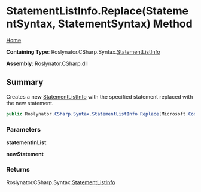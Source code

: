 # StatementListInfo\.Replace\(StatementSyntax, StatementSyntax\) Method

[Home](../../../../../README.md)

**Containing Type**: Roslynator\.CSharp\.Syntax\.[StatementListInfo](../README.md)

**Assembly**: Roslynator\.CSharp\.dll

## Summary

Creates a new [StatementListInfo](../README.md) with the specified statement replaced with the new statement\.

```csharp
public Roslynator.CSharp.Syntax.StatementListInfo Replace(Microsoft.CodeAnalysis.CSharp.Syntax.StatementSyntax statementInList, Microsoft.CodeAnalysis.CSharp.Syntax.StatementSyntax newStatement)
```

### Parameters

**statementInList**

**newStatement**

### Returns

Roslynator\.CSharp\.Syntax\.[StatementListInfo](../README.md)

